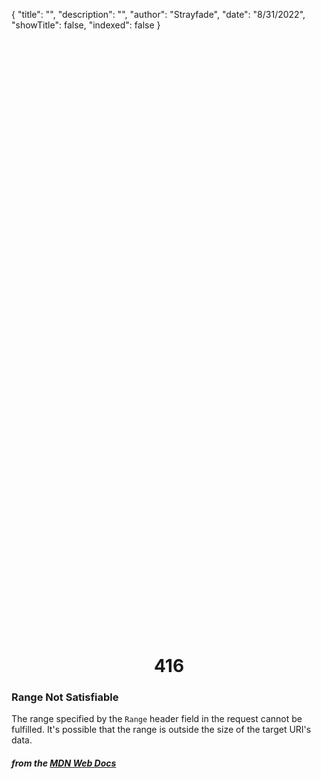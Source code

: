 {
"title": "",
"description": "",
"author": "Strayfade",
"date": "8/31/2022",
"showTitle": false,
"indexed": false
}

<p style="margin-right: auto; margin-left: auto; width: max-content; margin-top: 25vh; opacity: 0.5;"></p>
<h1 style="margin-right: auto; margin-left: auto; width: max-content; margin-top: 3px;">416</h1>

### Range Not Satisfiable

The range specified by the `Range` header field in the request cannot be fulfilled. It's possible that the range is outside the size of the target URI's data.

#### _from the [MDN Web Docs](https://developer.mozilla.org/en-US/docs/Web/HTTP/Status)_
